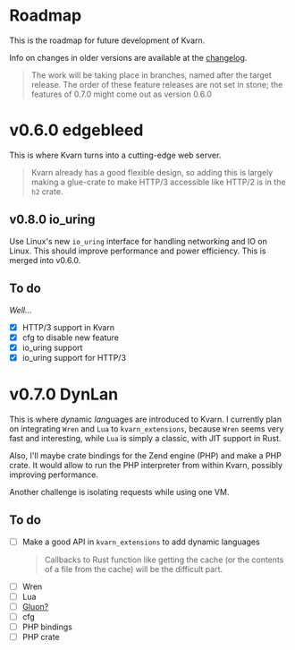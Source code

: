 # Roadmap

This is the roadmap for future development of Kvarn.

Info on changes in older versions are available at the [changelog](CHANGELOG.md).

> The work will be taking place in branches, named after the target release. The order of these feature releases are not set in stone;
> the features of 0.7.0 might come out as version 0.6.0

# v0.6.0 edgebleed

This is where Kvarn turns into a cutting-edge web server.

> Kvarn already has a good flexible design, so adding this is largely making
> a glue-crate to make HTTP/3 accessible like HTTP/2 is in the `h2` crate.

## v0.8.0 io_uring

Use Linux's new `io_uring` interface for handling networking and IO on Linux.
This should improve performance and power efficiency. This is merged into v0.6.0.

## To do

_Well..._

-   [x] HTTP/3 support in Kvarn
-   [x] cfg to disable new feature
-   [x] io_uring support
-   [x] io_uring support for HTTP/3

# v0.7.0 DynLan

This is where *dyn*amic *lan*guages are introduced to Kvarn. I currently plan on integrating `Wren` and `Lua` to `kvarn_extensions`,
because `Wren` seems very fast and interesting, while `Lua` is simply a classic, with JIT support in Rust.

Also, I'll maybe crate bindings for the Zend engine (PHP) and make a PHP crate. It would allow to run the PHP interpreter
from within Kvarn, possibly improving performance.

Another challenge is isolating requests while using one VM.

## To do

-   [ ] Make a good API in `kvarn_extensions` to add dynamic languages
    > Callbacks to Rust function like getting the cache
    > (or the contents of a file from the cache) will be the difficult part.
-   [ ] Wren
-   [ ] Lua
-   [ ] [Gluon?](https://github.com/gluon-lang/gluon)
-   [ ] cfg
-   [ ] PHP bindings
-   [ ] PHP crate
